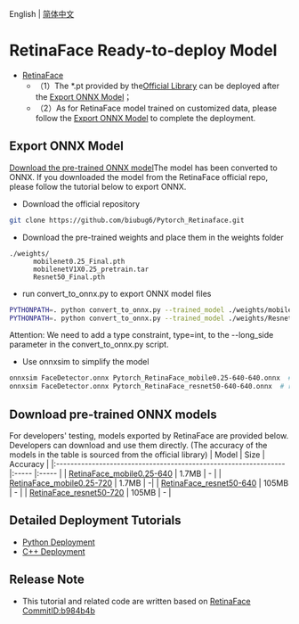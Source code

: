 English | [简体中文](README.md)
# RetinaFace Ready-to-deploy Model

- [RetinaFace](https://github.com/biubug6/Pytorch_Retinaface/commit/b984b4b)
  - （1）The *.pt provided by the[Official Library](https://github.com/biubug6/Pytorch_Retinaface/) can be deployed after the [Export ONNX Model](#导出ONNX模型)；
  - （2）As for RetinaFace model trained on customized data, please follow the [Export ONNX Model](#导出ONNX模型) to complete the deployment.


##  Export ONNX Model

[Download the pre-trained ONNX model](#下载预训练ONNX模型)The model has been converted to ONNX. If you downloaded the model from the RetinaFace official repo, please follow the tutorial below to export ONNX.  


* Download the official repository 
```bash
git clone https://github.com/biubug6/Pytorch_Retinaface.git
```
* Download the pre-trained weights and place them in the weights folder
```text
./weights/
      mobilenet0.25_Final.pth
      mobilenetV1X0.25_pretrain.tar
      Resnet50_Final.pth
```
* run convert_to_onnx.py to export ONNX model files
```bash
PYTHONPATH=. python convert_to_onnx.py --trained_model ./weights/mobilenet0.25_Final.pth --network mobile0.25 --long_side 640 --cpu
PYTHONPATH=. python convert_to_onnx.py --trained_model ./weights/Resnet50_Final.pth --network resnet50 --long_side 640 --cpu
```
Attention: We need to add a type constraint, type=int, to the --long_side parameter in the convert_to_onnx.py script.
* Use onnxsim to simplify the model
```bash
onnxsim FaceDetector.onnx Pytorch_RetinaFace_mobile0.25-640-640.onnx  # mobilenet
onnxsim FaceDetector.onnx Pytorch_RetinaFace_resnet50-640-640.onnx  # resnet50
```

## Download pre-trained ONNX models

For developers' testing, models exported by RetinaFace are provided below. Developers can download and use them directly. (The accuracy of the models in the table is sourced from the official library)
| Model                                                               | Size    | Accuracy    |
|:---------------------------------------------------------------- |:----- |:----- |
| [RetinaFace_mobile0.25-640](https://bj.bcebos.com/paddlehub/fastdeploy/Pytorch_RetinaFace_mobile0.25-640-640.onnx) | 1.7MB | - |
| [RetinaFace_mobile0.25-720](https://bj.bcebos.com/paddlehub/fastdeploy/Pytorch_RetinaFace_mobile0.25-720-1080.onnx) | 1.7MB | -|
| [RetinaFace_resnet50-640](https://bj.bcebos.com/paddlehub/fastdeploy/Pytorch_RetinaFace_resnet50-720-1080.onnx) | 105MB | - |
| [RetinaFace_resnet50-720](https://bj.bcebos.com/paddlehub/fastdeploy/Pytorch_RetinaFace_resnet50-640-640.onnx) | 105MB | - |





## Detailed Deployment Tutorials

- [Python Deployment](python)
- [C++ Deployment](cpp)


## Release Note

- This tutorial and related code are written based on [RetinaFace CommitID:b984b4b](https://github.com/biubug6/Pytorch_Retinaface/commit/b984b4b) 

